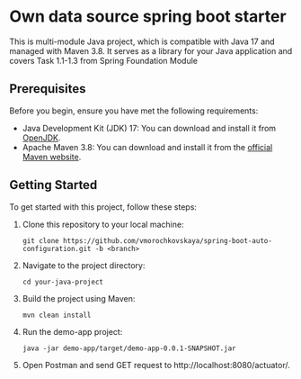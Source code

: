 # Own data source spring boot starter

This is multi-module Java project, which is compatible with Java 17 and managed with Maven 3.8. 
It serves as a library for your Java application and covers Task 1.1-1.3 from Spring Foundation Module

## Prerequisites

Before you begin, ensure you have met the following requirements:

- Java Development Kit (JDK) 17: You can download and install it from [OpenJDK](https://openjdk.java.net/).
- Apache Maven 3.8: You can download and install it from the [official Maven website](https://maven.apache.org/download.cgi).

## Getting Started

To get started with this project, follow these steps:

1. Clone this repository to your local machine:

   ```shell
   git clone https://github.com/vmorochkovskaya/spring-boot-auto-configuration.git -b <branch>

2. Navigate to the project directory:

   ```shell
   cd your-java-project

3. Build the project using Maven:

   ```shell
   mvn clean install

4. Run the demo-app project:

   ```shell
   java -jar demo-app/target/demo-app-0.0.1-SNAPSHOT.jar
   
5. Open Postman and send GET request to http://localhost:8080/actuator/.

